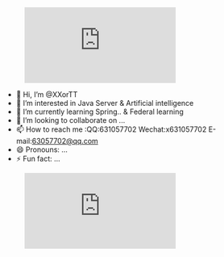 <figure><embed src="https://wakatime.com/share/@387dce91-fb72-4235-bf0c-abcbd933dce3/9f992b89-e59a-4cfd-ba5a-cb4e3838184a.svg"></embed></figure>


- 👋 Hi, I’m @XXorTT
- 👀 I’m interested in Java Server & Artificial intelligence
- 🌱 I’m currently learning Spring.. & Federal learning
- 💞️ I’m looking to collaborate on ...
- 📫 How to reach me :QQ:631057702   Wechat:x631057702   E-mail:63057702@qq.com
- 😄 Pronouns: ...
- ⚡ Fun fact: ...
<figure><embed src="https://wakatime.com/share/@387dce91-fb72-4235-bf0c-abcbd933dce3/ceb62792-aad5-408a-8a87-ed8869f61ac0.svg"></embed></figure>

<!---
XXorTT/XXorTT is a ✨ special ✨ repository because its `README.md` (this file) appears on your GitHub profile.
You can click the Preview link to take a look at your changes.
--->
